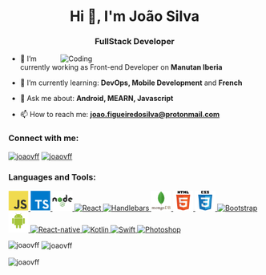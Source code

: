 <h1 align="center">Hi 👋, I'm João Silva</h1>
<h3 align="center">FullStack Developer</h3>
<img align="right" alt="Coding" width="400" src="https://camo.githubusercontent.com/2366b34bb903c09617990fb5fff4622f3e941349e846ddb7e73df872a9d21233/68747470733a2f2f63646e2e6472696262626c652e636f6d2f75736572732f3733303730332f73637265656e73686f74732f363538313234332f6176656e746f2e676966">

- 🔭 I’m currently working as Front-end Developer on **Manutan Iberia**

- 🌱 I’m currently learning: **DevOps, Mobile Development** and **French**

- 💬 Ask me about: **Android, MEARN, Javascript**

- 📫 How to reach me: **joao.figueiredosilva@protonmail.com**

<h3 align="left">Connect with me:</h3>
<p align="left">
<a href="https://www.linkedin.com/in/joao-figueiredo-silva/" target="blank"><img align="center" src="https://raw.githubusercontent.com/rahuldkjain/github-profile-readme-generator/master/src/images/icons/Social/linked-in-alt.svg" alt="joaovff" height="30" width="40" /></a>
<a href="https://instagram.com/jota_vf" target="blank"><img align="center" src="https://raw.githubusercontent.com/rahuldkjain/github-profile-readme-generator/master/src/images/icons/Social/instagram.svg" alt="joaovff" height="30" width="40" /></a>
</p>

<h3 align="left">Languages and Tools:</h3>
<p align="left">
 <a href="https://developer.mozilla.org/en-US/docs/Web/JavaScript" target="_blank" rel="noreferrer"> 
    <img src="https://raw.githubusercontent.com/devicons/devicon/master/icons/javascript/javascript-original.svg" alt="Javascript" width="40" height="40"> 
  </a>
   <a href="https://www.typescriptlang.org/" target="_blank" rel="noreferrer"> 
    <img src="https://raw.githubusercontent.com/devicons/devicon/master/icons/typescript/typescript-original.svg" alt="Typescript" width="40" height="40"> 
  </a> 
    <a href="https://nodejs.org" target="_blank" rel="noreferrer"> 
    <img src="https://raw.githubusercontent.com/devicons/devicon/master/icons/nodejs/nodejs-original-wordmark.svg" alt="Nodejs" width="40" height="40"> 
  </a> 
    <a href="https://reactjs.org/" target="_blank" rel="noreferrer"> 
    <img src="https://cdn0.iconfinder.com/data/icons/logos-brands-in-colors/128/react-256.png" alt="React" width="40" height="40"> 
  </a> 
  <a href="https://handlebarsjs.com/" target="_blank" rel="noreferrer"> 
    <img src="https://www.svgrepo.com/show/373653/handlebars.svg" alt="Handlebars" width="40" height="40"> 
  </a>
  <a href="https://www.mongodb.com/" rel="nofollow"> <img src="https://raw.githubusercontent.com/devicons/devicon/master/icons/mongodb/mongodb-original-wordmark.svg" alt="mongodb" width="40" height="40" style="max-width: 100%;">
  </a>
   <a href="https://developer.mozilla.org/en-US/docs/Web/HTML" target="_blank" rel="noreferrer"> 
    <img src="https://raw.githubusercontent.com/devicons/devicon/master/icons/html5/html5-original-wordmark.svg" alt="HTML5" width="40" height="40"> 
  </a>
   <a href="https://www.w3schools.com/css/" target="_blank" rel="noreferrer"> 
    <img src="https://raw.githubusercontent.com/devicons/devicon/master/icons/css3/css3-original-wordmark.svg" alt="CSS3" width="40" height="40"> 
  </a>
  <a href="https://getbootstrap.com" target="_blank" rel="noreferrer"> 
    <img src="https://cdn.jsdelivr.net/gh/devicons/devicon@latest/icons/bootstrap/bootstrap-original.svg" alt="Bootstrap" width="40" height="40"> 
  </a> 
   <a href="https://developer.android.com" target="_blank" rel="noreferrer"> 
    <img src="https://raw.githubusercontent.com/devicons/devicon/master/icons/android/android-original-wordmark.svg" alt="Android" width="40" height="40"> 
  </a>
   <a href="https://reactnative.dev/" target="_blank" rel="noreferrer"> 
    <img src="https://static.cdnlogo.com/logos/r/18/react-native.svg" alt="React-native" width="40" height="40"> 
  </a> 
  <a href="https://kotlinlang.org" target="_blank" rel="noreferrer"> 
    <img src="https://cdn.jsdelivr.net/gh/devicons/devicon@latest/icons/kotlin/kotlin-original.svg" alt="Kotlin" width="40" height="40"> 
  </a>
  <a href="https://developer.apple.com/swift/" target="_blank" rel="noreferrer"> 
    <img src="https://cdn.jsdelivr.net/gh/devicons/devicon@latest/icons/swift/swift-original.svg" alt="Swift" width="40" height="40"> 
  </a>
  <a href="https://www.adobe.com/products/photoshop.html" target="_blank" rel="noreferrer"> 
    <img src="https://www.svgrepo.com/show/373968/photoshop.svg" alt="Photoshop" width="40" height="40"> 
  </a>
 
</p>

<p><img align="left" src="https://github-readme-stats.vercel.app/api/top-langs?username=joaovff&show_icons=true&locale=en&layout=compact&theme=tokyonight" alt="joaovff" /></p>

<p>&nbsp;<img align="center" src="https://github-readme-stats.vercel.app/api?username=joaovff&show_icons=true&locale=en&theme=tokyonight" alt="joaovff" /></p>

<p><img align="center" src="https://github-readme-streak-stats.herokuapp.com/?user=joaovff&&theme=tokyonight" alt="joaovff" /></p>
